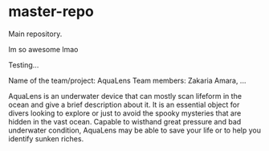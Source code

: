 # master-repo
Main repository. 

Im so awesome lmao

Testing...

Name of the team/project: AquaLens
Team members: Zakaria Amara, ...

  AquaLens is an underwater device that can mostly scan lifeform in the ocean and give a brief description about it. It is an essential object for divers looking to explore or just to avoid the spooky mysteries that are hidden in the vast ocean. Capable to wisthand great pressure and bad underwater condition, AquaLens may be able to save your life or to help you identify sunken riches.